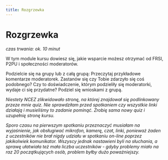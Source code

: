```yaml
---
title: Rozgrzewka
---
```

# Rozgrzewka

*czas trwania: ok. 10 minut*

W tym module kursu dowiesz się, jakie wsparcie możesz otrzymać od FRSI, P2PU i społeczności moderatorów. 

Podzielcie się na grupy lub z całą grupą: 
Przeczytaj przykładowe komentarze moderatorek. 
Zastanów się czy Tobie zdarzyło się coś podobnego? Czy to doświadczenie, którym podzieliły się moderatorki, wydaje ci się przydatne? Podziel się wnioskami z grupą. 

*Niestety NCEZ zlikwidowało stronę, na której znajdował się podlinkowany przeze mnie quiz. Nie sprawdziłam przed spotkaniem czy wszystkie linki działają i musieliśmy to zadanie pominąć. Zrobię sama nowy quiz i uzupełnię stronę kursu.*
 
*Sporo czasu na pierwszym spotkaniu przeznaczyć musiałam na wyjaśnienie, jak obsługiwać mikrofon, kamerę, czat, linki, ponieważ żaden z uczestników nie brał nigdy udziału w spotkaniu on-line poprzez jakikolwiek komunikator. Wszyscy jednak nastawieni byli na słuchania, a sprawę ułatwiała też mała liczba uczestników - gdyby problemy miało na raz 20 początkujących osób, problem byłby dużo poważniejszy.*
